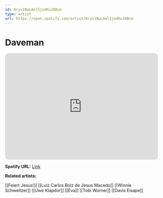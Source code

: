 ```yaml
---
id: 0ryv10wLAel5jodKuJABcm
type: artist
url: https://open.spotify.com/artist/0ryv10wLAel5jodKuJABcm
---
```

# Daveman

<iframe style="border-radius:12px" src="https://open.spotify.com/embed/artist/0ryv10wLAel5jodKuJABcm" width="100%" height="352" frameBorder="0" allowfullscreen="" allow="autoplay; clipboard-write; encrypted-media; fullscreen; picture-in-picture" loading="lazy"></iframe>

**Spotify URL:** [Link](https://open.spotify.com/artist/0ryv10wLAel5jodKuJABcm)

**Related artists:**

[[Feiert Jesus!]]
[[Luiz Carlos Bolz de Jesus Macedo]]
[[Winnie Schweitzer]]
[[Uwe Klapdor]]
[[Eva]]
[[Tobi Worner]]
[[Davis Eisape]]
